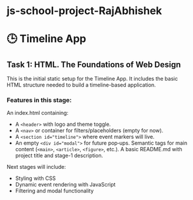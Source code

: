 # js-school-project-RajAbhishek

# 🕒 Timeline App

## Task 1: HTML. The Foundations of Web Design

This is the initial static setup for the Timeline App. It includes the basic HTML structure needed to build a timeline-based application.

### Features in this stage:
An index.html containing:
- A `<header>` with logo and theme toggle.
- A `<nav>` or container for filters/placeholders (empty for now).
- A `<section id="timeline">` where event markers will live.
- An empty `<div id="modal">` for future pop‑ups. 
Semantic tags for main content (`<main>`, `<article>`, `<figure>`, etc.). 
A basic README.md with project title and stage-1 description. 

Next stages will include:
- Styling with CSS
- Dynamic event rendering with JavaScript
- Filtering and modal functionality
